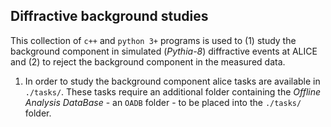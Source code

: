## Diffractive background studies

This collection of `c++` and `python 3+` programs is used to (1) study the background component in simulated (*Pythia-8*) diffractive events at ALICE and (2)
to reject the background component in the measured data.

1. In order to study the background component alice tasks are available in `./tasks/`. These tasks require an additional folder containing the *Offline Analysis DataBase* - 
an `OADB` folder - to be placed into the `./tasks/` folder. 

